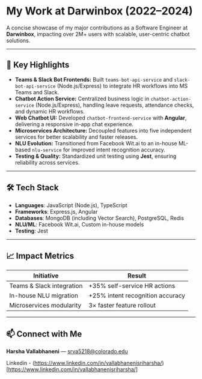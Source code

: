 # My Work at Darwinbox (2022–2024)

A concise showcase of my major contributions as a Software Engineer at **Darwinbox**, impacting over 2M+ users with scalable, user-centric chatbot solutions.

---

## 🚀 Key Highlights
- **Teams & Slack Bot Frontends:** Built `teams-bot-api-service` and `slack-bot-api-service` (Node.js/Express) to integrate HR workflows into MS Teams and Slack.  
- **Chatbot Action Service:** Centralized business logic in `chatbot-action-service` (Node.js/Express), handling leave requests, attendance checks, and dynamic HR workflows.  
- **Web Chatbot UI:** Developed `chatbot-frontend-service` with **Angular**, delivering a responsive in-app chat experience.  
- **Microservices Architecture:** Decoupled features into five independent services for better scalability and faster releases.  
- **NLU Evolution:** Transitioned from Facebook Wit.ai to an in-house ML-based `nlu-service` for improved intent recognition accuracy.
- **Testing & Quality:** Standardized unit testing using **Jest**, ensuring reliability across services.

---

## 🛠️ Tech Stack
- **Languages**: JavaScript (Node.js), TypeScript
- **Frameworks**: Express.js, Angular  
- **Databases**: MongoDB (including Vector Search), PostgreSQL, Redis
- **NLU/ML**: Facebook Wit.ai, Custom in-house models
- **Testing**: Jest

---

## 📈 Impact Metrics
| Initiative                  | Result                           |
|-----------------------------|----------------------------------|
| Teams & Slack integration   | +35% self-service HR actions     |
| In-house NLU migration      | +25% intent recognition accuracy |
| Microservices modularity    | 3× faster feature rollout        |

---

## 📫 Connect with Me
**Harsha Vallabhaneni** — srva5218@colorado.edu

Linkedin - (https://www.linkedin.com/in/vallabhanenisriharsha/)[https://www.linkedin.com/in/vallabhanenisriharsha/]
